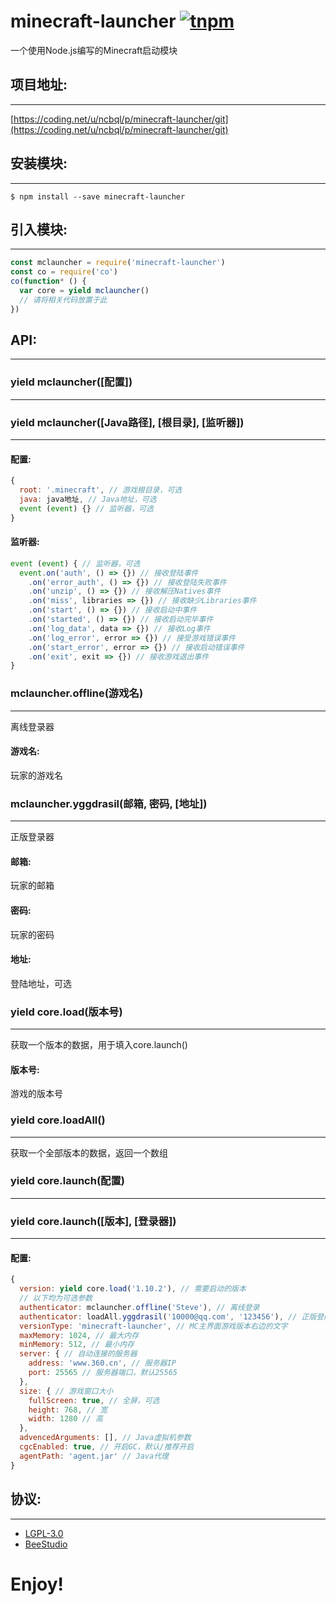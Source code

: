 # minecraft-launcher [![tnpm](http://npm.taobao.org/badge/v/minecraft-launcher.svg?style=flat-square)](http://npm.taobao.org/package/minecraft-launcher)

一个使用Node.js编写的Minecraft启动模块

## 项目地址:
---

[https://coding.net/u/ncbql/p/minecraft-launcher/git](https://coding.net/u/ncbql/p/minecraft-launcher/git)

## 安装模块:
---

    $ npm install --save minecraft-launcher

## 引入模块:
---

```javascript
const mclauncher = require('minecraft-launcher')
const co = require('co')
co(function* () {
  var core = yield mclauncher()
  // 请将相关代码放置于此
})
```

## API:
---

### yield mclauncher([配置])
---
### yield mclauncher([Java路径], [根目录], [监听器])
---

#### 配置:

```javascript
{
  root: '.minecraft', // 游戏根目录，可选
  java: java地址, // Java地址，可选
  event (event) {} // 监听器，可选
}
```

#### 监听器:

```javascript
event (event) { // 监听器，可选
  event.on('auth', () => {}) // 接收登陆事件
    .on('error_auth', () => {}) // 接收登陆失败事件
    .on('unzip', () => {}) // 接收解压Natives事件
    .on('miss', libraries => {}) // 接收缺少Libraries事件
    .on('start', () => {}) // 接收启动中事件
    .on('started', () => {}) // 接收启动完毕事件
    .on('log_data', data => {}) // 接收Log事件
    .on('log_error', error => {}) // 接受游戏错误事件
    .on('start_error', error => {}) // 接收启动错误事件
    .on('exit', exit => {}) // 接收游戏退出事件
}
```

### mclauncher.offline(游戏名)
---
离线登录器

#### 游戏名:
玩家的游戏名

### mclauncher.yggdrasil(邮箱, 密码, [地址])
---
正版登录器

#### 邮箱:
玩家的邮箱

#### 密码:
玩家的密码

#### 地址:
登陆地址，可选

### yield core.load(版本号)
---
获取一个版本的数据，用于填入core.launch()

#### 版本号:
游戏的版本号

### yield core.loadAll()
---
获取一个全部版本的数据，返回一个数组

### yield core.launch(配置)
---
### yield core.launch([版本], [登录器])
---

#### 配置:
```javascript
{
  version: yield core.load('1.10.2'), // 需要启动的版本
  // 以下均为可选参数
  authenticator: mclauncher.offline('Steve'), // 离线登录
  authenticator: loadAll.yggdrasil('10000@qq.com', '123456'), // 正版登陆
  versionType: 'minecraft-launcher', // MC主界面游戏版本右边的文字
  maxMemory: 1024, // 最大内存
  minMemory: 512, // 最小内存
  server: { // 自动连接的服务器
    address: 'www.360.cn', // 服务器IP
    port: 25565 // 服务器端口，默认25565
  },
  size: { // 游戏窗口大小
    fullScreen: true, // 全屏，可选
    height: 768, // 宽
    width: 1280 // 高
  },
  advencedArguments: [], // Java虚拟机参数
  cgcEnabled: true, // 开启GC，默认/推荐开启
  agentPath: 'agent.jar' // Java代理
}
```

## 协议:
---
- [LGPL-3.0](./LICENSE)
- [BeeStudio](https://jq.qq.com/?_wv=1027&k=43GuWwq)

# Enjoy!
